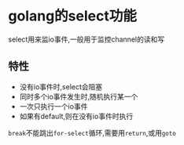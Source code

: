 # golang的select功能
select用来监io事件,一般用于监控channel的读和写

## 特性
- 没有io事件时,select会阻塞
- 同时多个io事件发生时,随机执行某一个
- 一次只执行一个io事件
- 如果有default,则在没有io事件时执行

`break`不能跳出`for-select`循环,需要用`return`,或用`goto`